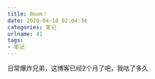 ```yaml
---
title: Boom！
date: 2020-04-18 02:04:34
categories: 笔记
urlname: 41
tags:
- 笔记
---
```

<!--markdown-->日常爆炸兄弟，这博客已经2个月了吧，我咕了多久